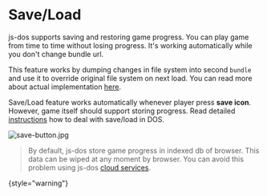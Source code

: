 # Save/Load

js-dos supports saving and restoring game progress. You can play game from time to time
without losing progress. It's working automatically while you don't change bundle url.

This feature works by dumping changes in file system into second `bundle` and use it to override original file system on next load. You can read more about actual implementation [here](Save-Load.md).

Save/Load feature works automatically whenever player press **save icon**. However, game itself should
support storing progress. Read detailed [instructions](Cloud-storage.md#save-and-load-in-dos-games) how to deal with save/load in DOS.

![save-button.jpg](save-button.jpg)

> By default, js-dos store game progress in indexed db of browser. This data can be wiped at any moment by browser.
> You can avoid this problem using js-dos [cloud services](cloud-overview.md).
>
{style="warning"}
